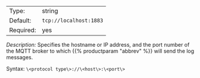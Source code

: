 ---
---
<!-- DISCLAIMER: This file is based on the syslog-ng Open Source Edition documentation https://github.com/balabit/syslog-ng-ose-guides/commit/2f4a52ee61d1ea9ad27cb4f3168b95408fddfdf2 and is used under the terms of The syslog-ng Open Source Edition Documentation License. The file has been modified by Axoflow. -->
|           |                          |
| --------- | ------------------------ |
| Type:     | string                   |
| Default:  | `tcp://localhost:1883` |
| Required: | yes                      |

*Description:* Specifies the hostname or IP address, and the port number of the MQTT broker to which {{% productparam "abbrev" %}} will send the log messages.

Syntax: `\<protocol type\>://\<host\>:\<port\>`
